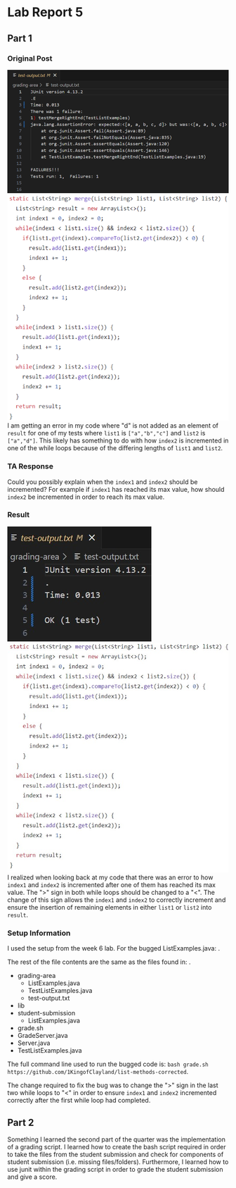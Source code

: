 # Lab Report 5

## Part 1
### Original Post
![Image](lab5/p1.jpg)
![Image](lab5/p2.jpg)
I am getting an error in my code where "d" is not added as an element of `result` for one of my tests where `list1` is `["a","b","c"]` and `list2` is `["a","d"]`. This likely has something to do with how `index2` is incremented in one of the while loops because of the differing lengths of `list1` and `list2`.

### TA Response
Could you possibly explain when the `index1` and `index2` should be incremented? For example if `index1` has reached its max value, how should `index2` be incremented in order to reach its max value. 

### Result
![Image](lab5/p3.jpg)
![Image](lab5/p4.jpg)
I realized when looking back at my code that there was an error to how `index1` and `index2` is incremented after one of them has reached its max value. The ">" sign in both while loops should be changed to a "<". The change of this sign allows the `index1` and `index2` to correctly increment and ensure the insertion of remaining elements in either `list1` or `list2` into `result`.

### Setup Information
I used the setup from the week 6 lab. For the bugged ListExamples.java: [](https://github.com/1KingofClayland/list-methods-corrected).

The rest of the file contents are the same as the files found in: [](https://github.com/ucsd-cse15l-s23/list-examples-grader).

- grading-area
  - ListExamples.java
  - TestListExamples.java
  - test-output.txt
- lib
- student-submission
  - ListExamples.java
- grade.sh
- GradeServer.java
- Server.java
- TestListExamples.java

The full command line used to run the bugged code is: `bash grade.sh https://github.com/1KingofClayland/list-methods-corrected`.

The change required to fix the bug was to change the ">" sign in the last two while loops to "<" in order to ensure `index1` and `index2` incremented correctly after the first while loop had completed.

## Part 2

Something I learned the second part of the quarter was the implementation of a grading script. I learned how to create the bash script required in order to take the files from the student submission and check for components of student submission (i.e. missing files/folders). Furthermore, I learned how to use junit within the grading script in order to grade the student submission and give a score.
